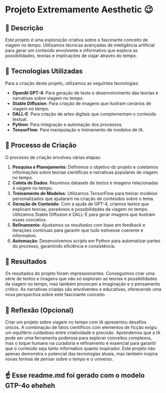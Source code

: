 # Projeto Extremamente Aesthetic 😉

## 📒 Descrição
Este projeto é uma exploração criativa sobre o fascinante conceito de viagem no tempo. Utilizamos técnicas avançadas de inteligência artificial para gerar um conteúdo envolvente e informativo que explora as possibilidades, teorias e implicações de viajar através do tempo.

## 🤖 Tecnologias Utilizadas
Para a criação deste projeto, utilizamos as seguintes tecnologias:
- **OpenAI GPT-4**: Para geração de texto e desenvolvimento das teorias e narrativas sobre viagem no tempo.
- **Stable Diffusion**: Para criação de imagens que ilustram cenários de viagem no tempo.
- **DALL-E**: Para criação de artes digitais que complementam o conteúdo textual.
- **Python**: Para integração e automação dos processos.
- **TensorFlow**: Para manipulação e treinamento de modelos de IA.

## 🧐 Processo de Criação
O processo de criação envolveu várias etapas:
1. **Pesquisa e Planejamento**: Definimos o objetivo do projeto e coletamos informações sobre teorias científicas e narrativas populares de viagem no tempo.
2. **Coleta de Dados**: Reunimos datasets de textos e imagens relacionadas à viagem no tempo.
3. **Treinamento de Modelos**: Utilizamos TensorFlow para treinar modelos personalizados que ajudaram na criação de conteúdos sobre o tema.
4. **Geração de Conteúdo**: Com a ajuda de GPT-4, criamos textos que explicam teorias, paradoxos e possibilidades da viagem no tempo. Utilizamos Stable Diffusion e DALL-E para gerar imagens que ilustram esses conceitos.
5. **Refinamento**: Ajustamos os resultados com base em feedback e iterações contínuas para garantir que tudo estivesse coerente e informativo.
6. **Automação**: Desenvolvemos scripts em Python para automatizar partes do processo, garantindo eficiência e consistência.

## 🚀 Resultados
Os resultados do projeto foram impressionantes. Conseguimos criar uma série de textos e imagens que não só exploram as teorias e possibilidades da viagem no tempo, mas também provocam a imaginação e o pensamento crítico. As narrativas criadas são envolventes e educativas, oferecendo uma nova perspectiva sobre este fascinante conceito.

## 💭 Reflexão (Opcional)
Criar um projeto sobre viagem no tempo com IA apresentou desafios únicos. A combinação de fatos científicos com elementos de ficção exigiu um equilíbrio cuidadoso entre criatividade e precisão. Aprendemos que a IA pode ser uma ferramenta poderosa para explorar conceitos complexos, mas o toque humano na curadoria e refinamento é essencial para garantir que o conteúdo seja tanto informativo quanto inspirador. Este projeto não apenas demonstra o potencial das tecnologias atuais, mas também inspira novas formas de pensar sobre o tempo e o universo.

## ☝️ Esse readme.md foi gerado com o modelo GTP-4o eheheh
